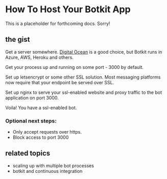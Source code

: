 # How To Host Your Botkit App

This is a placeholder for forthcoming docs. Sorry!

## the gist

Get a server somewhere. [Digital Ocean](https://m.do.co/c/c8d2cb189d36) is a good choice, but Botkit runs in Azure, AWS, Heroku and others.

Get your process up and running on some port - 3000 by default.

Set up letsencrypt or some other SSL solution. Most messaging platforms now require that your endpoint be served over SSL.

Set up nginx to serve your ssl-enabled website and proxy traffic to the bot application on port 3000.

Voila! You have a ssl-enabled bot.

### Optional next steps:
* Only accept requests over https.
* Block access to port 3000


## related topics

* scaling up with multiple bot processes
* botkit and continuous integration
